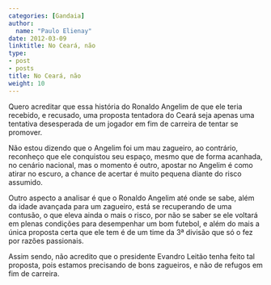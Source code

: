 ```yaml
---
categories: [Gandaia]
author:
  name: "Paulo Elienay"
date: 2012-03-09
linktitle: No Ceará, não
type:
- post
- posts
title: No Ceará, não
weight: 10
---
```

Quero acreditar que essa história do Ronaldo Angelim de que ele teria recebido, e recusado, uma proposta tentadora do Ceará seja apenas uma tentativa desesperada de um jogador em fim de carreira de tentar se promover.

Não estou dizendo que o Angelim foi um mau zagueiro, ao contrário, reconheço que ele conquistou seu espaço, mesmo que de forma acanhada, no cenário nacional, mas o momento é outro, apostar no Angelim é como atirar no escuro, a chance de acertar é muito pequena diante do risco assumido.

Outro aspecto a analisar é que o Ronaldo Angelim até onde se sabe, além da idade avançada para um zagueiro, está se recuperando de uma contusão, o que eleva ainda o mais o risco, por não se saber se ele voltará em plenas condições para desempenhar um bom futebol, e além do mais a única proposta certa que ele tem é de um time da 3ª divisão que só o fez por razões passionais.

Assim sendo, não acredito que o presidente Evandro Leitão tenha feito tal proposta, pois estamos precisando de bons zagueiros, e não de refugos em fim de carreira.
